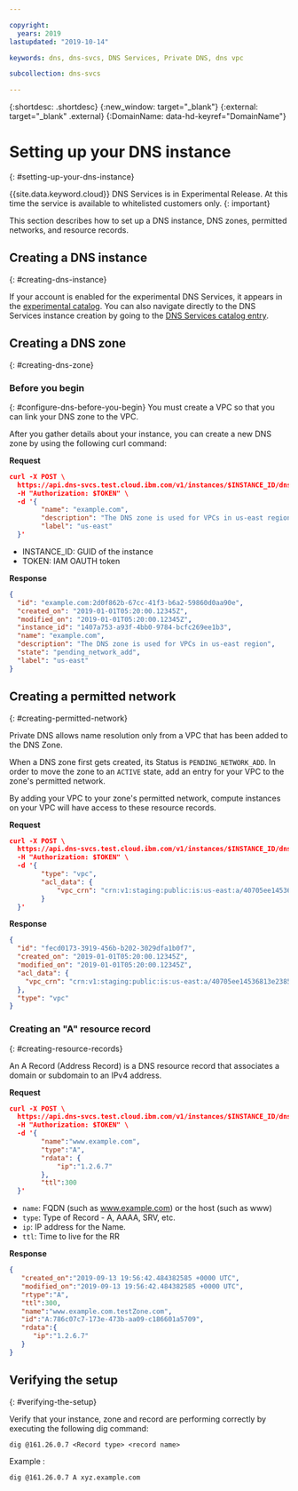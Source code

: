 ```yaml
---

copyright:
  years: 2019  
lastupdated: "2019-10-14"

keywords: dns, dns-svcs, DNS Services, Private DNS, dns vpc

subcollection: dns-svcs

---
```


{:shortdesc: .shortdesc}
{:new_window: target="_blank"}
{:external: target="_blank" .external}
{:DomainName: data-hd-keyref="DomainName"}

# Setting up your DNS instance
{: #setting-up-your-dns-instance}

{{site.data.keyword.cloud}} DNS Services is in Experimental Release. At this time the service is available to whitelisted customers only.
{: important}

This section describes how to set up a DNS instance, DNS zones, permitted networks, and resource records.

## Creating a DNS instance
{: #creating-dns-instance}

If your account is enabled for the experimental DNS Services, it appears in the [experimental catalog](https://{DomainName}/catalog/labs). You can also navigate directly to the DNS Services instance creation by going to the [DNS Services catalog entry](https://{DomainName}/catalog/services/dns-services).

## Creating a DNS zone
{: #creating-dns-zone}

### Before you begin
{: #configure-dns-before-you-begin}
You must create a VPC so that you can link your DNS zone to the VPC.

After you gather details about your instance, you can create a new DNS zone by using the following curl command:

**Request**
```json
curl -X POST \
  https://api.dns-svcs.test.cloud.ibm.com/v1/instances/$INSTANCE_ID/dnszones \
  -H "Authorization: $TOKEN" \
  -d '{
        "name": "example.com",
        "description": "The DNS zone is used for VPCs in us-east region",
        "label": "us-east"
  }'
```

* INSTANCE_ID: GUID of the instance
* TOKEN: IAM OAUTH token

**Response**
```json
{
  "id": "example.com:2d0f862b-67cc-41f3-b6a2-59860d0aa90e",
  "created_on": "2019-01-01T05:20:00.12345Z",
  "modified_on": "2019-01-01T05:20:00.12345Z",
  "instance_id": "1407a753-a93f-4bb0-9784-bcfc269ee1b3",
  "name": "example.com",
  "description": "The DNS zone is used for VPCs in us-east region",
  "state": "pending_network_add",
  "label": "us-east"
}
```


## Creating a permitted network
{: #creating-permitted-network}

Private DNS allows name resolution only from a VPC that has been added to the DNS Zone.

When a DNS zone first gets created, its Status is `PENDING_NETWORK_ADD`. In order to move the zone to an `ACTIVE` state, add an entry for your VPC to the zone's permitted network.

By adding your VPC to your zone's permitted network, compute instances on your VPC will have access to these resource records.

**Request**
```json
curl -X POST \
  https://api.dns-svcs.test.cloud.ibm.com/v1/instances/$INSTANCE_ID/dnszones/$DNSZONE_ID/acls \
  -H "Authorization: $TOKEN" \
  -d '{
        "type": "vpc",
        "acl_data": {
            "vpc_crn": "crn:v1:staging:public:is:us-east:a/40705ee14536813e2385f26c20be24a5::vpc:ed5e3cdd-8a4f-45ce-bae4-2774cb028caf"
        }
  }'
```

**Response**
```json
{
  "id": "fecd0173-3919-456b-b202-3029dfa1b0f7",
  "created_on": "2019-01-01T05:20:00.12345Z",
  "modified_on": "2019-01-01T05:20:00.12345Z",
  "acl_data": {
    "vpc_crn": "crn:v1:staging:public:is:us-east:a/40705ee14536813e2385f26c20be24a5::vpc:ed5e3cdd-8a4f-45ce-bae4-2774cb028caf"
  },
  "type": "vpc"
}
```

### Creating an "A" resource record
{: #creating-resource-records}

An A Record (Address Record) is a DNS resource record that associates a domain or subdomain to an IPv4 address.

**Request**
```json
curl -X POST \
  https://api.dns-svcs.test.cloud.ibm.com/v1/instances/$INSTANCE_ID/dnszones/$DNSZONE_ID/resource_records \
  -H "Authorization: $TOKEN" \
  -d '{
        "name":"www.example.com",
        "type":"A",
        "rdata": {
            "ip":"1.2.6.7"
        },
        "ttl":300
  }'
```

* `name`: FQDN (such as www.example.com) or the host (such as www)
* `type`: Type of Record - A, AAAA, SRV, etc.
* `ip`: IP address for the Name.
* `ttl`: Time to live for the RR

**Response**

```json
{
   "created_on":"2019-09-13 19:56:42.484382585 +0000 UTC",
   "modified_on":"2019-09-13 19:56:42.484382585 +0000 UTC",
   "rtype":"A",
   "ttl":300,
   "name":"www.example.com.testZone.com",
   "id":"A:786c07c7-173e-473b-aa09-c186601a5709",
   "rdata":{
      "ip":"1.2.6.7"
   }
}
```

## Verifying the setup
{: #verifying-the-setup}

Verify that your instance, zone and record are performing correctly by executing the following dig command:

```dig @161.26.0.7 <Record type> <record name>```

Example :

```dig @161.26.0.7 A xyz.example.com```

